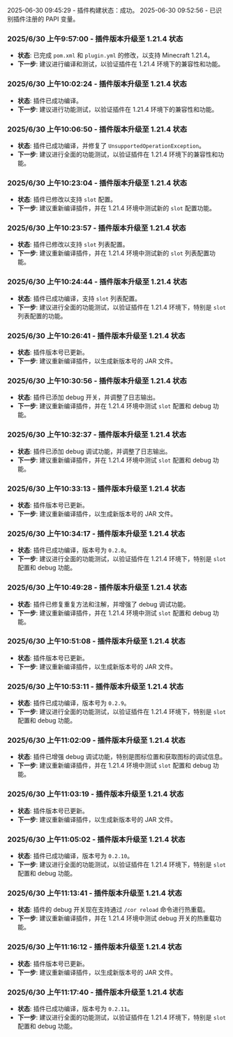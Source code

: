 2025-06-30 09:45:29 - 插件构建状态：成功。
2025-06-30 09:52:56 - 已识别插件注册的 PAPI 变量。
### 2025/6/30 上午9:57:00 - 插件版本升级至 1.21.4 状态

*   **状态**: 已完成 `pom.xml` 和 `plugin.yml` 的修改，以支持 Minecraft 1.21.4。
*   **下一步**: 建议进行编译和测试，以验证插件在 1.21.4 环境下的兼容性和功能。
### 2025/6/30 上午10:02:24 - 插件版本升级至 1.21.4 状态

*   **状态**: 插件已成功编译。
*   **下一步**: 建议进行功能测试，以验证插件在 1.21.4 环境下的兼容性和功能。
### 2025/6/30 上午10:06:50 - 插件版本升级至 1.21.4 状态

*   **状态**: 插件已成功编译，并修复了 `UnsupportedOperationException`。
*   **下一步**: 建议进行全面的功能测试，以验证插件在 1.21.4 环境下的兼容性和功能。
### 2025/6/30 上午10:23:04 - 插件版本升级至 1.21.4 状态

*   **状态**: 插件已修改以支持 `slot` 配置。
*   **下一步**: 建议重新编译插件，并在 1.21.4 环境中测试新的 `slot` 配置功能。
### 2025/6/30 上午10:23:57 - 插件版本升级至 1.21.4 状态

*   **状态**: 插件已修改以支持 `slot` 列表配置。
*   **下一步**: 建议重新编译插件，并在 1.21.4 环境中测试新的 `slot` 列表配置功能。
### 2025/6/30 上午10:24:44 - 插件版本升级至 1.21.4 状态

*   **状态**: 插件已成功编译，支持 `slot` 列表配置。
*   **下一步**: 建议进行全面的功能测试，以验证插件在 1.21.4 环境下，特别是 `slot` 列表配置的功能。
### 2025/6/30 上午10:26:41 - 插件版本升级至 1.21.4 状态

*   **状态**: 插件版本号已更新。
*   **下一步**: 建议重新编译插件，以生成新版本号的 JAR 文件。
### 2025/6/30 上午10:30:56 - 插件版本升级至 1.21.4 状态

*   **状态**: 插件已添加 debug 开关，并调整了日志输出。
*   **下一步**: 建议重新编译插件，并在 1.21.4 环境中测试 `slot` 配置和 debug 功能。
### 2025/6/30 上午10:32:37 - 插件版本升级至 1.21.4 状态

*   **状态**: 插件已添加 debug 调试功能，并调整了日志输出。
*   **下一步**: 建议重新编译插件，并在 1.21.4 环境中测试 `slot` 配置和 debug 功能。
### 2025/6/30 上午10:33:13 - 插件版本升级至 1.21.4 状态

*   **状态**: 插件版本号已更新。
*   **下一步**: 建议重新编译插件，以生成新版本号的 JAR 文件。
### 2025/6/30 上午10:34:17 - 插件版本升级至 1.21.4 状态

*   **状态**: 插件已成功编译，版本号为 `0.2.8`。
*   **下一步**: 建议进行全面的功能测试，以验证插件在 1.21.4 环境下，特别是 `slot` 配置和 debug 功能。
### 2025/6/30 上午10:49:28 - 插件版本升级至 1.21.4 状态

*   **状态**: 插件已修复重复方法和注解，并增强了 debug 调试功能。
*   **下一步**: 建议重新编译插件，并在 1.21.4 环境中测试 `slot` 配置和 debug 功能。
### 2025/6/30 上午10:51:08 - 插件版本升级至 1.21.4 状态

*   **状态**: 插件版本号已更新。
*   **下一步**: 建议重新编译插件，以生成新版本号的 JAR 文件。
### 2025/6/30 上午10:53:11 - 插件版本升级至 1.21.4 状态

*   **状态**: 插件已成功编译，版本号为 `0.2.9`。
*   **下一步**: 建议进行全面的功能测试，以验证插件在 1.21.4 环境下，特别是 `slot` 配置和 debug 功能。
### 2025/6/30 上午11:02:09 - 插件版本升级至 1.21.4 状态

*   **状态**: 插件已增强 debug 调试功能，特别是图标位置和获取图标的调试信息。
*   **下一步**: 建议重新编译插件，并在 1.21.4 环境中测试 `slot` 配置和 debug 功能。
### 2025/6/30 上午11:03:19 - 插件版本升级至 1.21.4 状态

*   **状态**: 插件版本号已更新。
*   **下一步**: 建议重新编译插件，以生成新版本号的 JAR 文件。
### 2025/6/30 上午11:05:02 - 插件版本升级至 1.21.4 状态

*   **状态**: 插件已成功编译，版本号为 `0.2.10`。
*   **下一步**: 建议进行全面的功能测试，以验证插件在 1.21.4 环境下，特别是 `slot` 配置和 debug 功能。
### 2025/6/30 上午11:13:41 - 插件版本升级至 1.21.4 状态

*   **状态**: 插件的 debug 开关现在支持通过 `/cor reload` 命令进行热重载。
*   **下一步**: 建议重新编译插件，并在 1.21.4 环境中测试 debug 开关的热重载功能。
### 2025/6/30 上午11:16:12 - 插件版本升级至 1.21.4 状态

*   **状态**: 插件版本号已更新。
*   **下一步**: 建议重新编译插件，以生成新版本号的 JAR 文件。
### 2025/6/30 上午11:17:40 - 插件版本升级至 1.21.4 状态

*   **状态**: 插件已成功编译，版本号为 `0.2.11`。
*   **下一步**: 建议进行全面的功能测试，以验证插件在 1.21.4 环境下，特别是 `slot` 配置和 debug 功能。